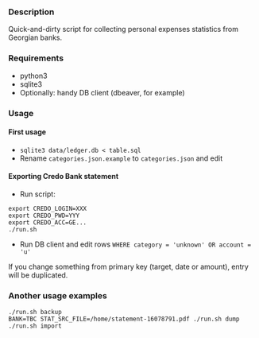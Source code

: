 ### Description
Quick-and-dirty script for collecting personal expenses statistics from Georgian banks.

### Requirements
* python3
* sqlite3
* Optionally: handy DB client (dbeaver, for example)

### Usage
#### First usage
* ```sqlite3 data/ledger.db < table.sql```
* Rename `categories.json.example` to `categories.json` and edit

#### Exporting Credo Bank statement
* Run script:
```
export CREDO_LOGIN=XXX
export CREDO_PWD=YYY
export CREDO_ACC=GE...
./run.sh
```
* Run DB client and edit rows `WHERE category = 'unknown' OR account = 'u'`

If you change something from primary key (target, date or amount), entry will be duplicated.

### Another usage examples
```
./run.sh backup
BANK=TBC STAT_SRC_FILE=/home/statement-16078791.pdf ./run.sh dump
./run.sh import
```
